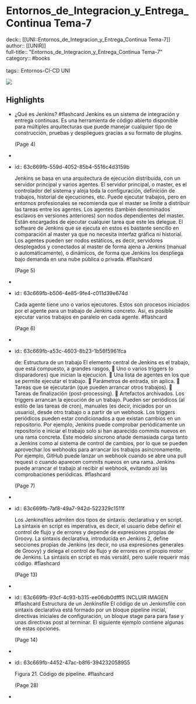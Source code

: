 # Entornos_de_Integracion_y_Entrega_Continua Tema-7

deck:: [[UNI::Entornos_de_Integracion_y_Entrega_Continua Tema-7]]\
author:: [[UNIR]]\
full-title:: "Entornos_de_Integracion_y_Entrega_Continua Tema-7"\
category:: #books\
\
tags:: Entornos-CI-CD UNI  

![](https://readwise-assets.s3.amazonaws.com/media/uploaded_book_covers/profile_22942/5360dc73-d287-4d6f-8309-e6ddfbb2ce3e.jpg)
## Highlights
- ¿Qué es Jenkins? #flashcard 
    Jenkins es un sistema de integración y entrega continuas. Es una herramienta de código abierto disponible para múltiples arquitecturas que puede manejar cualquier tipo de construcción, pruebas y despliegues gracias a su formato de plugins.
  
     (Page 4)
-
- id:: 63c669fb-559d-4052-85b4-5516c4d3159b
  
  Jenkins se basa en una arquitectura de ejecución distribuida, con un servidor principal y varios agentes. El servidor principal, o master, es el controlador del sistema y aloja toda la configuración, definición de trabajos, historial de ejecuciones, etc. Puede ejecutar trabajos, pero en entornos profesionales se recomienda que el master se limite a distribuir las tareas entre los agentes. Los agentes (también denominados esclavos en versiones anteriores) son nodos dependientes del master. Están encargados de ejecutar cualquier tarea que este les delegue. El software de Jenkins que se ejecuta en estos es bastante sencillo en comparación al master ya que no necesita interfaz gráfica ni historial. Los agentes pueden ser nodos estáticos, es decir, servidores desplegados y conectados al master de forma ajena a Jenkins (manual o automáticamente), o dinámicos, de forma que Jenkins los despliega bajo demanda en una nube pública o privada. #flashcard 
  
  
     (Page 5)
-
- id:: 63c669fb-b506-4e85-9fe4-c011d39e674d
  
  Cada agente tiene uno o varios ejecutores. Estos son procesos iniciados por el agente para un trabajo de Jenkins concreto. Así, es posible ejecutar varios trabajos en paralelo en cada agente. #flashcard 
  
  
     (Page 6)
-
- id:: 63c669fb-a53c-4603-8b23-1b56f5961fca
  
  de: Estructura de un trabajo El elemento central de Jenkins es el trabajo, que está compuesto, a grandes rasgos,  Uno o varios triggers (o disparadores) que inician la ejecución.  Una lista de agentes en los que se permite ejecutar el trabajo.  Parámetros de entrada, sin aplica.  Tareas que se ejecutarán (que pueden arrancar otros trabajos).  Tareas de finalización (post-processing).  Artefactos archivados. Los triggers arrancan la ejecución de un trabajo. Pueden ser periódicos (al estilo de las tareas de cron), manuales (es decir, iniciados por un usuario), desde otro trabajo o a partir de un webhook. Los triggers periódicos pueden estar condicionados a que existan cambios en un repositorio. Por ejemplo, Jenkins puede comprobar periódicamente un repositorio e iniciar el trabajo solo si han aparecido commits nuevos en una rama concreta. Este modelo síncrono añade demasiada carga tanto a Jenkins como al sistema de control de cambios, por lo que se pueden aprovechar los webhooks para arrancar los trabajos asíncronamente. Por ejemplo, GitHub puede lanzar un webhook cuando se abre una pull request o cuando aparecen commits nuevos en una rama. Jenkins puede arrancar el trabajo al recibir el webhook, evitando así las comprobaciones periódicas. #flashcard 
  
  
     (Page 7)
-
- id:: 63c669fb-7af8-49a7-942d-522329c1511f
  
  Los Jenkinsfiles admiten dos tipos de sintaxis: declarativa y en script. La sintaxis en script es imperativa, es decir, el usuario debe definir el control de flujo y de errores y depende de expresiones propias de Groovy. La sintaxis declarativa, introducida en Jenkins 2, define secciones propias de Jenkins (es decir, no usa expresiones generales de Groovy) y delega el control de flujo y de errores en el propio motor de Jenkins. La sintaxis en script es más versátil, pero suele requerir más código. #flashcard 
  
  
     (Page 13)
-
- id:: 63c669fb-93cf-4c93-b315-ee06db0dfff5
   INCLUIR IMAGEN #flashcard 
    Estructura de un Jenkinsfile El código de un Jenkinsfile con sintaxis declarativa está formado por un bloque pipeline inicial, directivas iniciales de configuración, un bloque stage para para fase y unas directivas post al terminar. El siguiente ejemplo contiene algunas de estas opciones.
  
     (Page 14)
-
- id:: 63c669fb-4452-47ac-b8f6-394232058955
  
  Figura 21. Código de pipeline. #flashcard 
  
  
     (Page 28)
-